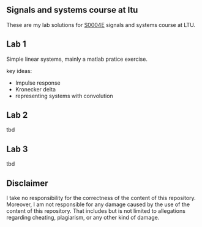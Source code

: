 ## Signals and systems course at ltu
These are my lab solutions for [S0004E](https://ltu.instructure.com/courses/16713) signals and systems course at LTU.

## Lab 1
Simple linear systems, mainly a matlab pratice exercise.

key ideas:
  - Impulse response
  - Kronecker delta
  - representing systems with convolution

## Lab 2
tbd

## Lab 3
tbd


## Disclaimer
I take no responsibility for the correctness of the content of this repository.
Moreover, I am not responsible for any damage caused by the use of the content of this repository. That includes but is not limited to allegations regarding cheating, plagiarism, or any other kind of damage.


